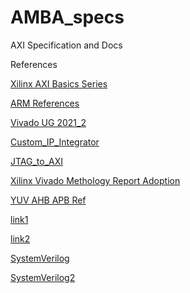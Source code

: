 # AMBA_specs
AXI Specification and Docs

References

<a href="https://support.xilinx.com/s/topic/0TO2E000000YNxCWAW/axi-basics-series?language=en_US&tabset-50c42=2">Xilinx AXI Basics Series</a>

<a href="https://developer.arm.com/documentation/ihi0022/e/AMBA-AXI3-and-AXI4-Protocol-Specification?_ga=2.67820049.1631882347.1556009271-151447318.1544783517">ARM References</a>

<a href="https://www.xilinx.com/support/documentation/sw_manuals/xilinx2021_2/ug906-vivado-design-analysis.pdf">Vivado UG 2021_2</a>

<a href="https://www.xilinx.com/video/hardware/packaging-custom-ip-integrator.html">Custom_IP_Integrator</a>

<a href="https://www.xilinx.com/video/software/jtag-to-axi-master-core.html">JTAG_to_AXI</a>

<a href="https://support.xilinx.com/s/article/1173821?language=en_US">Xilinx Vivado Methology Report Adoption</a>

<a href="https://github.com/srimanthtenneti/SOC-Design-ARM-M0">YUV AHB APB Ref</a>

<a href="https://www.bilibili.com/video/BV1bp4y187wf/">link1</a>

<a href="https://www.bilibili.com/video/BV1RJ411T7zt?p=1">link2</a>

<a href="https://www.vlsiguru.com/sv-course-overview/">SystemVerilog</a>

<a href="https://www.inskill.in">SystemVerilog2</a>



